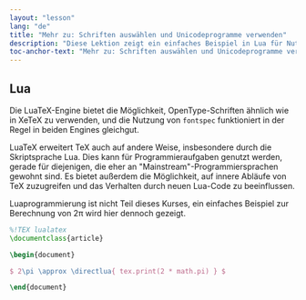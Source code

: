 ```yaml
---
layout: "lesson"
lang: "de"
title: "Mehr zu: Schriften auswählen und Unicodeprogramme verwenden"
description: "Diese Lektion zeigt ein einfaches Beispiel in Lua für Nutzer, die Luaprogrammierung in ihren Dokumenten verwenden wolle."
toc-anchor-text: "Mehr zu: Schriften auswählen und Unicodeprogramme verwenden"
---
```


## Lua

Die LuaTeX-Engine bietet die Möglichkeit, OpenType-Schriften ähnlich wie in
XeTeX zu verwenden, und die Nutzung von `fontspec` funktioniert in der Regel in
beiden Engines gleichgut.

LuaTeX erweitert TeX auch auf andere Weise, insbesondere durch die Skriptsprache
Lua. Dies kann für Programmieraufgaben genutzt werden, gerade für diejenigen,
die eher an "Mainstream"-Programmiersprachen gewohnt sind. Es bietet außerdem
die Möglichkeit, auf innere Abläufe von TeX zuzugreifen und das Verhalten durch
neuen Lua-Code zu beeinflussen.

Luaprogrammierung ist nicht Teil dieses Kurses, ein einfaches Beispiel zur
Berechnung von 2π wird hier dennoch gezeigt.

```latex
%!TEX lualatex
\documentclass{article}

\begin{document}

$ 2\pi \approx \directlua{ tex.print(2 * math.pi) } $

\end{document}
```
